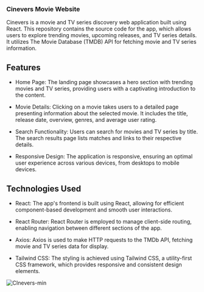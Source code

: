 ### Cinevers Movie Website
Cinevers is a movie and TV series discovery web application built using React. This repository contains the source code for the app, which allows users to explore trending movies, upcoming releases, and TV series details. It utilizes The Movie Database (TMDB) API for fetching movie and TV series information.

## Features
* Home Page: The landing page showcases a hero section with trending movies and TV series, providing users with a captivating introduction to the content.

* Movie Details: Clicking on a movie takes users to a detailed page presenting information about the selected movie. It includes the title, release date, overview, genres, and average user rating.

* Search Functionality: Users can search for movies and TV series by title. The search results page lists matches and links to their respective details.

* Responsive Design: The application is responsive, ensuring an optimal user experience across various devices, from desktops to mobile devices.

## Technologies Used
* React: The app's frontend is built using React, allowing for efficient component-based development and smooth user interactions.

* React Router: React Router is employed to manage client-side routing, enabling navigation between different sections of the app.

* Axios: Axios is used to make HTTP requests to the TMDb API, fetching movie and TV series data for display.

* Tailwind CSS: The styling is achieved using Tailwind CSS, a utility-first CSS framework, which provides responsive and consistent design elements.

![CInevers-min](https://github.com/marijapopeska/Cinevers_react_app/assets/108872423/758bb0ff-66b6-4b6f-ad6c-b3ecbf35a794)
